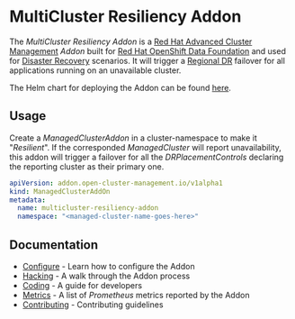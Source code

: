 # MultiCluster Resiliency Addon

The _MultiCluster Resiliency Addon_ is a [Red Hat Advanced Cluster Management][acm] _Addon_ built for
[Red Hat OpenShift Data Foundation][odf] and used for [Disaster Recovery][dr] scenarios. It will trigger a [Regional DR][regional]
failover for all applications running on an unavailable cluster.

The Helm chart for deploying the Addon can be found [here][chart].

## Usage

Create a _ManagedClusterAddon_ in a cluster-namespace to make it "_Resilient_". If the corresponded _ManagedCluster_
will report unavailability, this addon will trigger a failover for all the _DRPlacementControls_ declaring the reporting
cluster as their primary one.

```yaml
apiVersion: addon.open-cluster-management.io/v1alpha1
kind: ManagedClusterAddOn
metadata:
  name: multicluster-resiliency-addon
  namespace: "<managed-cluster-name-goes-here>"
```

## Documentation

* [Configure](docs/configure.md) - Learn how to configure the Addon
* [Hacking](docs/hacking.md) - A walk through the Addon process
* [Coding](docs/coding.md) - A guide for developers
* [Metrics](docs/metrics.md) - A list of _Prometheus_ metrics reported by the Addon
* [Contributing](.github/CONTRIBUTING.md) - Contributing guidelines

<!--LINKS-->
[acm]: https://www.redhat.com/en/technologies/management/advanced-cluster-management
[odf]: https://access.redhat.com/documentation/en-us/red_hat_openshift_data_foundation/4.14
[dr]: https://access.redhat.com/documentation/en-us/red_hat_openshift_data_foundation/4.14/html/configuring_openshift_data_foundation_disaster_recovery_for_openshift_workloads/index
[regional]: https://access.redhat.com/documentation/en-us/red_hat_openshift_data_foundation/4.14/html/configuring_openshift_data_foundation_disaster_recovery_for_openshift_workloads/rdr-solution
[chart]: https://github.com/RHEcosystemAppEng/multicluster-resiliency-addon-chart
